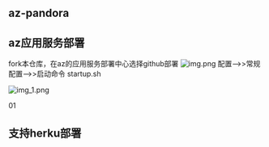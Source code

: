 ## az-pandora
## az应用服务部署
fork本仓库，在az的应用服务部署中心选择github部署
![img.png](img.png)
配置-->>常规配置——>>启动命令 startup.sh

![img_1.png](img_1.png)

01
## 支持herku部署
